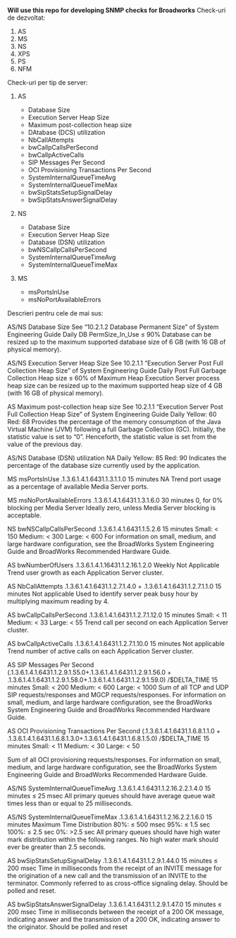 **Will use this repo for developing SNMP checks for Broadworks**
Check-uri de dezvoltat:
1. AS
2. MS
3. NS
4. XPS
5. PS
6. NFM


Check-uri per tip de server:
1. AS
    - Database Size
    - Execution Server Heap Size
    - Maximum post-collection heap size
    - DAtabase (DCS) utilization
    - NbCallAttempts
    - bwCallpCallsPerSecond
    - bwCallpActiveCalls
    - SIP Messages Per Second
    - OCI Provisioning Transactions Per Second
    - SystemInternalQueueTimeAvg
    - SystemInternalQueueTimeMax
    - bwSipStatsSetupSignalDelay
    - bwSipStatsAnswerSignalDelay

2. NS
    - Database Size
    - Execution Server Heap Size  
    - Database (DSN) utilization
    - bwNSCallpCallsPerSecond
    - SystemInternalQueueTimeAvg
    - SystemInternalQueueTimeMax

3. MS
    - msPortsInUse
    - msNoPortAvailableErrors


Descrieri pentru cele de mai sus:

AS/NS
Database Size
See “10.2.1.2 Database Permanent Size” of System Engineering Guide
Daily
DB PermSize_In_Use  ≤ 90%
Database can be resized up to the maximum supported database size of 6 GB (with 16 GB of physical memory).
 
AS/NS
Execution Server
Heap Size
See 10.2.1.1 “Execution Server Post Full Collection Heap Size” of System Engineering Guide
Daily
Post Full Garbage Collection Heap size ≤ 60% of Maximum Heap
Execution Server process heap size can be resized up to the maximum supported heap size of 4 GB (with 16 GB of physical memory).
 
AS
Maximum post-collection heap size
See 10.2.1.1 “Execution Server Post Full Collection Heap Size” of System Engineering Guide
Daily
  Yellow: 60
Red: 68
Provides the percentage of the memory consumption of the Java Virtual Machine (JVM) following a full Garbage Collection (GC). Initially, the statistic value is set to “0”. Henceforth, the statistic value is set from the value of the previous day.
 
 
AS/NS
Database (DSN) utilization
NA
Daily
Yellow: 85
Red: 90
Indicates the percentage of the database size currently used by the application.
 
MS
msPortsInUse
.1.3.6.1.4.1.6431.1.3.1.1.0
15 minutes
NA
Trend port usage as a percentage of available Media Server ports.
 
MS
msNoPortAvailableErrors
.1.3.6.1.4.1.6431.1.3.1.6.0
30 minutes
0, for 0% blocking per Media Server
Ideally zero, unless Media Server blocking is acceptable.
 
NS
bwNSCallpCallsPerSecond
.1.3.6.1.4.1.6431.1.5.2.6
15 minutes
Small: < 150
Medium: < 300
Large: < 600
For information on small, medium, and large hardware configuration, see the BroadWorks System Engineering Guide and BroadWorks Recommended Hardware Guide.
 
AS
bwNumberOfUsers
.1.3.6.1.4.1.16431.1.2.16.1.2.0
Weekly
Not Applicable
Trend user growth as each Application Server cluster.
 
AS
NbCallAttempts
.1.3.6.1.4.1.6431.1.2.7.1.4.0   + .1.3.6.1.4.1.6431.1.2.7.1.1.0
15 minutes
Not applicable
Used to identify server peak busy hour by multiplying maximum reading by 4.
 
AS
bwCallpCallsPerSecond
.1.3.6.1.4.1.6431.1.2.7.1.12.0
15 minutes
Small: < 11
Medium: < 33
Large: < 55
Trend call per second on each Application Server cluster.
 
AS
bwCallpActiveCalls
.1.3.6.1.4.1.6431.1.2.7.1.10.0
15 minutes
Not applicable
Trend number of active calls on each Application Server cluster.
 
AS
SIP Messages Per Second
(.1.3.6.1.4.1.6431.1.2.9.1.55.0+.1.3.6.1.4.1.6431.1.2.9.1.56.0
+
.1.3.6.1.4.1.6431.1.2.9.1.58.0+.1.3.6.1.4.1.6431.1.2.9.1.59.0)
/$DELTA_TIME
15 minutes
Small: < 200
Medium: < 600
Large: < 1000
Sum of all TCP and UDP SIP requests/responses and MGCP requests/responses. For information on small, medium, and large hardware configuration, see the BroadWorks System Engineering Guide and BroadWorks Recommended Hardware Guide.
 
AS
OCI Provisioning Transactions Per Second
(.1.3.6.1.4.1.6431.1.6.8.1.1.0
+
.1.3.6.1.4.1.6431.1.6.8.1.3.0+.1.3.6.1.4.1.6431.1.6.8.1.5.0)
/$DELTA_TIME
15 minutes
Small: < 11
Medium: < 30
Large: < 50
 
Sum of all OCI provisioning requests/responses. For information on small, medium, and large hardware configuration, see the BroadWorks System Engineering Guide and BroadWorks Recommended Hardware Guide.
 
AS/NS
SystemInternalQueueTimeAvg
.1.3.6.1.4.1.6431.1.2.16.2.2.1.4.0
15 minutes
≤ 25 msec
All primary queues should have average queue wait times less than or equal to 25 milliseconds.
 
AS/NS
SystemInternalQueueTimeMax
.1.3.6.1.4.1.6431.1.2.16.2.2.1.6.0
15 minutes
Maximum Time Distribution
80%: ≤ 500 msec
95%: ≤ 1.5 sec
100%: ≤ 2.5 sec
0%: >2.5 sec
All primary queues should have high water mark distribution within the following ranges. No high water mark should ever be greater than 2.5 seconds.
 
AS
bwSipStatsSetupSignalDelay
.1.3.6.1.4.1.6431.1.2.9.1.44.0
15 minutes
≤ 200 msec
Time in milliseconds from the receipt of an INVITE message for the origination of a new call and the transmission of an INVITE to the terminator. Commonly referred to as cross-office signaling delay.
Should be polled and reset.
 
AS
bwSipStatsAnswerSignalDelay
.1.3.6.1.4.1.6431.1.2.9.1.47.0
15 minutes
≤ 200 msec
Time in milliseconds between the receipt of a 200 OK message, indicating answer and the transmission of a 200 OK, indicating answer to the originator.
Should be polled and reset